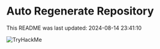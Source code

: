 # Auto Regenerate Repository

This README was last updated: 2024-08-14 23:41:10

 ![TryHackMe](https://tryhackme.com/badge/533634)